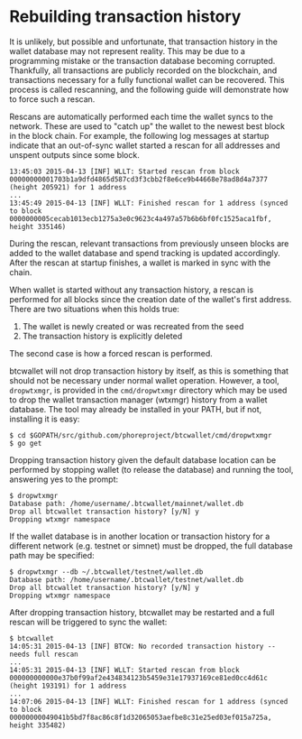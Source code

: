 # Rebuilding transaction history

It is unlikely, but possible and unfortunate, that transaction history in the
wallet database may not represent reality.  This may be due to a programming
mistake or the transaction database becoming corrupted.  Thankfully, all
transactions are publicly recorded on the blockchain, and transactions
necessary for a fully functional wallet can be recovered.  This process is
called rescanning, and the following guide will demonstrate how to force such a
rescan.

Rescans are automatically performed each time the wallet syncs to the network.
These are used to "catch up" the wallet to the newest best block in the block
chain.  For example, the following log messages at startup indicate that an
out-of-sync wallet started a rescan for all addresses and unspent outputs since
some block.

```
13:45:03 2015-04-13 [INF] WLLT: Started rescan from block 00000000001703b1a9dfd4865d587cd3f3cbb2f8e6ce9b44668e78ad8d4a7377 (height 205921) for 1 address
...
13:45:49 2015-04-13 [INF] WLLT: Finished rescan for 1 address (synced to block 0000000005cecab1013ecb1275a3e0c9623c4a497a57b6b6bf0fc1525aca1fbf, height 335146)
```

During the rescan, relevant transactions from previously unseen blocks are added
to the wallet database and spend tracking is updated accordingly.  After the
rescan at startup finishes, a wallet is marked in sync with the chain.

When wallet is started without any transaction history, a rescan is performed
for all blocks since the creation date of the wallet's first address.  There are
two situations when this holds true:

1. The wallet is newly created or was recreated from the seed
2. The transaction history is explicitly deleted

The second case is how a forced rescan is performed.

btcwallet will not drop transaction history by itself, as this is something that
should not be necessary under normal wallet operation.  However, a tool,
`dropwtxmgr`, is provided in the `cmd/dropwtxmgr` directory which may be used to
drop the wallet transaction manager (wtxmgr) history from a wallet database.
The tool may already be installed in your PATH, but if not, installing it is easy:

```
$ cd $GOPATH/src/github.com/phoreproject/btcwallet/cmd/dropwtxmgr
$ go get
```

Dropping transaction history given the default database location can be
performed by stopping wallet (to release the database) and running the tool,
answering yes to the prompt:

```
$ dropwtxmgr
Database path: /home/username/.btcwallet/mainnet/wallet.db
Drop all btcwallet transaction history? [y/N] y
Dropping wtxmgr namespace
```

If the wallet database is in another location or transaction history for a
different network (e.g. testnet or simnet) must be dropped, the full database
path may be specified:

```
$ dropwtxmgr --db ~/.btcwallet/testnet/wallet.db
Database path: /home/username/.btcwallet/testnet/wallet.db
Drop all btcwallet transaction history? [y/N] y
Dropping wtxmgr namespace
```

After dropping transaction history, btcwallet may be restarted and a full rescan
will be triggered to sync the wallet:

```
$ btcwallet
14:05:31 2015-04-13 [INF] BTCW: No recorded transaction history -- needs full rescan
...
14:05:31 2015-04-13 [INF] WLLT: Started rescan from block 000000000000e37b0f99af2e434834123b5459e31e17937169ce81ed0cc4d61c (height 193191) for 1 address
...
14:07:06 2015-04-13 [INF] WLLT: Finished rescan for 1 address (synced to block 00000000049041b5bd7f8ac86c8f1d32065053aefbe8c31e25ed03ef015a725a, height 335482)

```
